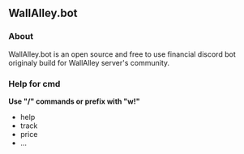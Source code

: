 ## WallAlley.bot

### About
<p>
    WallAlley.bot is an open source and free to use financial discord bot 
    originaly build for WallAlley server's community.
</p>

### Help for cmd
**Use "/" commands or prefix with "w!"**

- help
- track _<actif>_
- price _<actif>_
- ...